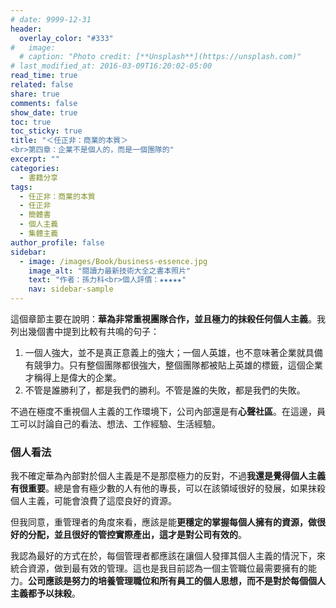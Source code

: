 ```yaml
---
# date: 9999-12-31
header:
  overlay_color: "#333"
#   image: 
  # caption: "Photo credit: [**Unsplash**](https://unsplash.com)"
# last_modified_at: 2016-03-09T16:20:02-05:00
read_time: true
related: false
share: true
comments: false
show_date: true
toc: true
toc_sticky: true
title: "＜任正非：商業的本質＞
<br>第四章：企業不是個人的，而是一個團隊的"
excerpt: ""
categories:
  - 書籍分享
tags:
  - 任正非：商業的本質
  - 任正非
  - 簡體書
  - 個人主義
  - 集體主義
author_profile: false
sidebar:
  - image: /images/Book/business-essence.jpg
    image_alt: "閱讀力最新技術大全之書本照片"
    text: "作者：孫力科<br>個人評價：★★★★★"
    nav: sidebar-sample
---
```

這個章節主要在說明：**華為非常重視團隊合作，並且極力的抹殺任何個人主義**。我列出幾個書中提到比較有共鳴的句子：
1. 一個人強大，並不是真正意義上的強大；一個人英雄，也不意味著企業就具備有競爭力。只有整個團隊都很強大，整個團隊都被貼上英雄的標籤，這個企業才稱得上是偉大的企業。
2. 不管是誰勝利了，都是我們的勝利。不管是誰的失敗，都是我們的失敗。

不過在極度不重視個人主義的工作環境下，公司內部還是有**心聲社區**。在這邊，員工可以討論自己的看法、想法、工作經驗、生活經驗。

### 個人看法
我不確定華為內部對於個人主義是不是那麼極力的反對，不過**我還是覺得個人主義有很重要**。總是會有極少數的人有他的專長，可以在該領域很好的發展，如果抹殺個人主義，可能會浪費了這麼良好的資源。

但我同意，重管理者的角度來看，應該是能**更穩定的掌握每個人擁有的資源，做很好的分配，並且很好的管控實際產出，這才是對公司有效的**。

我認為最好的方式在於，每個管理者都應該在讓個人發揮其個人主義的情況下，來統合資源，做到最有效的管理。這也是我目前認為一個主管職位最需要擁有的能力。**公司應該是努力的培養管理職位和所有員工的個人思想，而不是對於每個個人主義都予以抹殺**。
